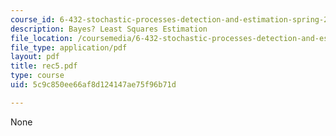 ```yaml
---
course_id: 6-432-stochastic-processes-detection-and-estimation-spring-2004
description: Bayes? Least Squares Estimation
file_location: /coursemedia/6-432-stochastic-processes-detection-and-estimation-spring-2004/5c9c850ee66af8d124147ae75f96b71d_rec5.pdf
file_type: application/pdf
layout: pdf
title: rec5.pdf
type: course
uid: 5c9c850ee66af8d124147ae75f96b71d

---
```

None